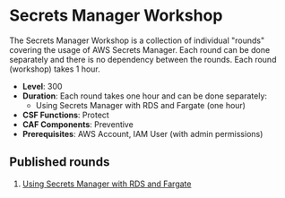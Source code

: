 # Secrets Manager Workshop

The Secrets Manager Workshop is a collection of individual "rounds" covering the usage of AWS Secrets Manager. Each round can be done separately and there is no dependency between the rounds. Each round (workshop) takes 1 hour.

* **Level**: 300
* **Duration**: Each round takes one hour and can be done separately:
	* Using Secrets Manager with RDS and Fargate (one hour)
* **CSF Functions**: Protect
* **CAF Components**: Preventive
* **Prerequisites**: AWS Account, IAM User (with admin permissions)

## Published rounds
1. [Using Secrets Manager with RDS and Fargate](./RDSFargateRound/index.md)
